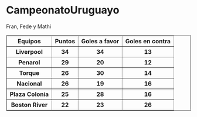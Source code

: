 # CampeonatoUruguayo

<!doctype html>
<html>
    <head>
    <title>Campeonato Uruguayo </title>
    </head>
    <body>
    <caption>Fran, Fede y Mathi</caption>
    <table border ="1">
        <thead>
            <tr>
                <th>Equipos</th>
                <th>Puntos </th>
                <th>Goles a favor</th>
                <th>Goles en contra</th>
            </tr>
        </thead>
        <tbody>
            <tr>
                <th>Liverpool</th>
                <th>34</th>
                <th>34</th>
                <th>13</th>
            </tr>
                        <tr>
                <th>Penarol</th>
                <th>29</th>
                <th>20</th>
                <th>12</th>
            </tr>
                        <tr>
                <th>Torque</th>
                <th>26</th>
                <th>30</th>
                <th>14</th>
            </tr>
                        <tr>
                <th>Nacional</th>
                <th>26</th>
                <th>19</th>
                <th>16</th>  
            </tr>
                        <tr>
                <th>Plaza Colonia</th>
                <th>25</th>
                <th>28</th>
                <th>16</th>   
            </tr>
                        <tr>
                <th>Boston River</th>
                <th>22</th>
                <th>23</th>
                <th>26</th>
            </tr>
        </tbody>
    </table>   
    </body>
</html>